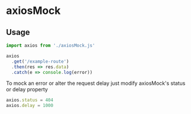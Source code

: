 # axiosMock

## Usage

```javascript
import axios from './axiosMock.js'

axios
  .get('/example-route')
  .then(res => res.data)
  .catch(e => console.log(error))
```

To mock an error or alter the request delay just modify
axiosMock's status or delay property

```javascript
axios.status = 404
axios.delay = 1000
```
